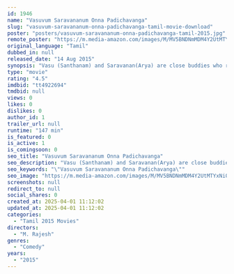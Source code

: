 ```yaml
---
id: 1946
name: "Vasuvum Saravananum Onna Padichavanga"
slug: "vasuvum-saravananum-onna-padichavanga-tamil-movie-download"
poster: "posters/vasuvum-saravananum-onna-padichavanga-tamil-2015.jpg"
remote_poster: "https://m.media-amazon.com/images/M/MV5BNDNmMDM4Y2UtMTYxNi00MjVkLThjNmYtYzk3M2YyOTFjMWZmXkEyXkFqcGdeQXVyMTEzNzg0Mjkx._V1_SX300.jpg"
original_language: "Tamil"
dubbed_in: null
released_date: "14 Aug 2015"
synopsis: "Vasu (Santhanam) and Saravanan(Arya) are close buddies who run a mobile shop. But when two girls Seema (Banu) and Aishwarya (Tamannaah) enter their life, life changes. How Vasu and Saravanan struggle to keep their friendship going ?"
type: "movie"
rating: "4.5"
imdbid: "tt4922694"
tmdbid: null
views: 0
likes: 0
dislikes: 0
author_id: 1
trailer_url: null
runtime: "147 min"
is_featured: 0
is_active: 1
is_comingsoon: 0
seo_title: "Vasuvum Saravananum Onna Padichavanga"
seo_description: "Vasu (Santhanam) and Saravanan(Arya) are close buddies who run a mobile shop. But when two girls Seema (Banu) and Aishwarya (Tamannaah) enter their life, life changes. How Vasu and Saravanan struggle to keep their friendship going ?"
seo_keywords: "\"Vasuvum Saravananum Onna Padichavanga\""
seo_image: "https://m.media-amazon.com/images/M/MV5BNDNmMDM4Y2UtMTYxNi00MjVkLThjNmYtYzk3M2YyOTFjMWZmXkEyXkFqcGdeQXVyMTEzNzg0Mjkx._V1_SX300.jpg"
screenshots: null
redirect_to: null
social_shares: 0
created_at: 2025-04-01 11:12:02
updated_at: 2025-04-01 11:12:02
categories:
  - "Tamil 2015 Movies"
directors:
  - "M. Rajesh"
genres:
  - "Comedy"
years:
  - "2015"
---
```

